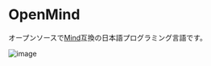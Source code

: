 # OpenMind

オープンソースで[Mind](https://www.scripts-lab.co.jp/mind/whatsmind.html)互換の日本語プログラミング言語です。

![image](https://github.com/user-attachments/assets/881eea7c-791a-4421-91d3-0de5f02b34ea)
